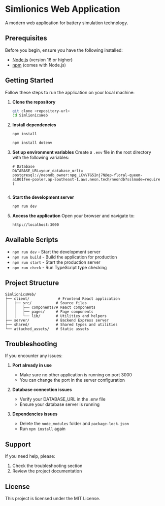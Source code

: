 # Simlionics Web Application

A modern web application for battery simulation technology.

## Prerequisites

Before you begin, ensure you have the following installed:
- [Node.js](https://nodejs.org/) (version 16 or higher)
- [npm](https://www.npmjs.com/) (comes with Node.js)

## Getting Started

Follow these steps to run the application on your local machine:

1. **Clone the repository**
   ```bash
   git clone <repository-url>
   cd SimlionicsWeb
   ```

2. **Install dependencies**
   ```bash
   npm install

   npm install dotenv 
   ```

3. **Set up environment variables**
   Create a `.env` file in the root directory with the following variables:
   ```
   # Database
   DATABASE_URL=your_database_url(= postgresql://neondb_owner:npg_LCvVTG5Inj7N@ep-floral-queen-a1801fee-pooler.ap-southeast-1.aws.neon.tech/neondb?sslmode=require )

   
   ```

4. **Start the development server**
   ```bash
   npm run dev
   ```

5. **Access the application**
   Open your browser and navigate to:
   ```
   http://localhost:3000
   ```

## Available Scripts

- `npm run dev` - Start the development server
- `npm run build` - Build the application for production
- `npm run start` - Start the production server
- `npm run check` - Run TypeScript type checking

## Project Structure

```
SimlionicsWeb/
├── client/             # Frontend React application
│   ├── src/           # Source files
│   │   ├── components/# React components
│   │   ├── pages/     # Page components
│   │   └── lib/       # Utilities and helpers
├── server/            # Backend Express server
├── shared/            # Shared types and utilities
└── attached_assets/   # Static assets
```

## Troubleshooting

If you encounter any issues:

1. **Port already in use**
   - Make sure no other application is running on port 3000
   - You can change the port in the server configuration

2. **Database connection issues**
   - Verify your DATABASE_URL in the .env file
   - Ensure your database server is running

3. **Dependencies issues**
   - Delete the `node_modules` folder and `package-lock.json`
   - Run `npm install` again

## Support

If you need help, please:
1. Check the troubleshooting section
2. Review the project documentation


## License

This project is licensed under the MIT License.
